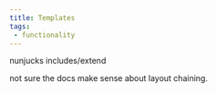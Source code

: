 ```yaml
---
title: Templates
tags: 
 - functionality
---
```


nunjucks includes/extend

not sure the docs make sense about layout chaining.

